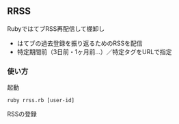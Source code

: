 
## RRSS

RubyではてブRSS再配信して棚卸し

 - はてブの過去登録を振り返るためのRSSを配信
 - 特定期間前（3日前・1ヶ月前…）／特定タグをURLで指定

### 使い方

起動

    ruby rrss.rb [user-id]

RSSの登録

    




